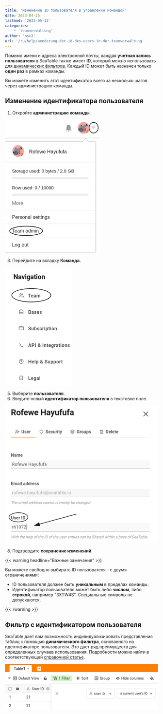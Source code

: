 ```yaml
---
title: 'Изменение ID пользователя в управлении командой'
date: 2023-04-25
lastmod: '2023-05-12'
categories:
    - 'teamverwaltung'
author: 'nsc2'
url: '/ru/help/aenderung-der-id-des-users-in-der-teamverwaltung'
---
```


Помимо имени и адреса электронной почты, каждая **учетная запись пользователя** в SeaTable также имеет **ID**, который можно использовать для [динамических фильтров](https://seatable.io/ru/docs/ansichtsoptionen/was-ist-die-id-des-users-und-warum-kann-man-danach-filtern/). Каждый ID может быть назначен только **один раз** в рамках команды.

Вы можете изменить этот идентификатор всего за несколько шагов через администрацию команды.

## Изменение идентификатора пользователя

1. Откройте **администрацию команды**.

![Откройте управление командой](images/open-the-team-verwaltung.png)

3. Перейдите на вкладку **Команда**.

![Откройте вкладку Команда в администрировании команды](images/open-reiter-team.png)

5. Выберите **пользователя**.
6. Введите новый **идентификатор пользователя** в текстовое поле.

![Введите новый идентификатор пользователя в текстовое поле](images/type-user-id.png)

8. Подтвердите **сохранение изменений**.

{{< warning headline="Важные замечания" >}}

Вы можете свободно выбирать ID пользователя - с двумя ограничениями:

- ID пользователя должен быть **уникальным** в пределах команды.
- Идентификатор пользователя может быть либо **числом**, либо **строкой**, например "3XTW4S". Специальные символы не допускаются.

{{< /warning >}}

## Фильтр с идентификатором пользователя

SeaTable дает вам возможность индивидуализировать представления таблиц с помощью **динамического фильтра**, основанного на идентификаторе пользователя. Это дает ряд преимуществ для определенных случаев использования. Подробности можно найти в соответствующей [справочной статье](https://seatable.io/ru/docs/ansichtsoptionen/was-ist-die-id-des-users-und-warum-kann-man-danach-filtern/).

![Фильтрация с помощью идентификатора пользователя](images/filter-with-user-id.png)
